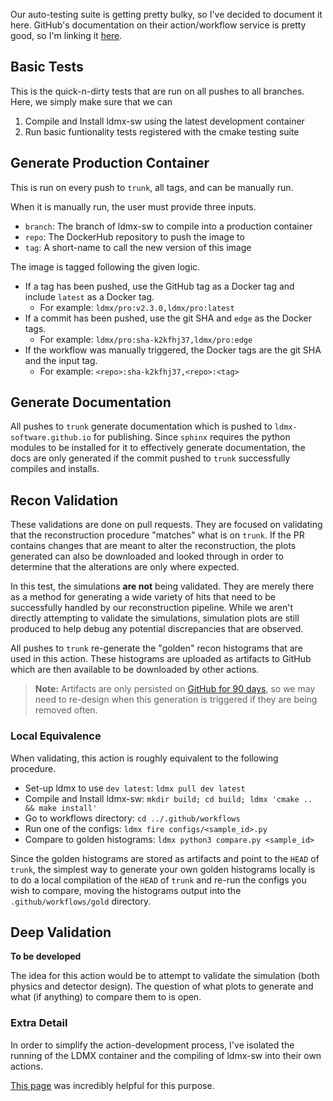 
Our auto-testing suite is getting pretty bulky, so I've decided to document it here.
GitHub's documentation on their action/workflow service is pretty good,
so I'm linking it [here](https://docs.github.com/en/actions).

## Basic Tests

This is the quick-n-dirty tests that are run on all pushes to all branches.
Here, we simply make sure that we can

1. Compile and Install ldmx-sw using the latest development container
2. Run basic funtionality tests registered with the cmake testing suite

## Generate Production Container

This is run on every push to `trunk`, all tags, and can be manually run.

When it is manually run, the user must provide three inputs.

- `branch`: The branch of ldmx-sw to compile into a production container
- `repo`: The DockerHub repository to push the image to
- `tag`: A short-name to call the new version of this image

The image is tagged following the given logic.

- If a tag has been pushed, use the GitHub tag as a Docker tag and include `latest` as a Docker tag.
  - For example: `ldmx/pro:v2.3.0,ldmx/pro:latest`
- If a commit has been pushed, use the git SHA and `edge` as the Docker tags.
  - For example: `ldmx/pro:sha-k2kfhj37,ldmx/pro:edge`
- If the workflow was manually triggered, the Docker tags are the git SHA and the input tag.
  - For example: `<repo>:sha-k2kfhj37,<repo>:<tag>`

## Generate Documentation

All pushes to `trunk` generate documentation which is pushed to `ldmx-software.github.io` for publishing.
Since `sphinx` requires the python modules to be installed for it to effectively generate documentation,
the docs are only generated if the commit pushed to `trunk` successfully compiles and installs.

## Recon Validation

These validations are done on pull requests.
They are focused on validating that the reconstruction procedure "matches" what is on `trunk`.
If the PR contains changes that are meant to alter the reconstruction, 
the plots generated can also be downloaded and looked through in order to determine that the alterations are only where expected.

In this test, the simulations **are not** being validated.
They are merely there as a method for generating a wide variety of hits that need to be successfully handled by our reconstruction pipeline.
While we aren't directly attempting to validate the simulations,
simulation plots are still produced to help debug any potential discrepancies that are observed.

All pushes to `trunk` re-generate the "golden" recon histograms that are used in this action.
These histograms are uploaded as artifacts to GitHub which are then available to be downloaded by other actions.

> **Note:** Artifacts are only persisted on 
> [GitHub for 90 days](https://docs.github.com/en/organizations/managing-organization-settings/configuring-the-retention-period-for-github-actions-artifacts-and-logs-in-your-organization),
> so we may need to re-design when this generation is triggered if they are being removed often.

### Local Equivalence

When validating, this action is roughly equivalent to the following procedure.

- Set-up ldmx to use `dev latest`: `ldmx pull dev latest`
- Compile and Install ldmx-sw: `mkdir build; cd build; ldmx 'cmake .. && make install'`
- Go to workflows directory: `cd ../.github/workflows`
- Run one of the configs: `ldmx fire configs/<sample_id>.py`
- Compare to golden histograms: `ldmx python3 compare.py <sample_id>`

Since the golden histograms are stored as artifacts and point to the `HEAD` of `trunk`,
the simplest way to generate your own golden histograms locally is to do a local compilation
of the `HEAD` of `trunk` and re-run the configs you wish to compare, moving the histograms output
into the `.github/workflows/gold` directory.

## Deep Validation

**To be developed**

The idea for this action would be to attempt to validate the simulation (both physics and detector design).
The question of what plots to generate and what (if anything) to compare them to is open.

### Extra Detail

In order to simplify the action-development process,
I've isolated the running of the LDMX container and the
compiling of ldmx-sw into their own actions.

[This page](https://docs.github.com/en/actions/learn-github-actions/finding-and-customizing-actions#referencing-an-action-in-the-same-repository-where-a-workflow-file-uses-the-action)
was incredibly helpful for this purpose.


